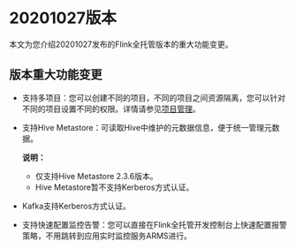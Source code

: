 # 20201027版本

本文为您介绍20201027发布的Flink全托管版本的重大功能变更。

## 版本重大功能变更

-   支持多项目：您可以创建不同的项目，不同的项目之间资源隔离，您可以针对不同的项目设置不同的权限。详情请参见[项目管理](/cn.zh-CN/Flink全托管/项目管理.md)。
-   支持Hive Metastore：可读取Hive中维护的元数据信息，便于统一管理元数据。

    **说明：**

    -   仅支持Hive Metastore 2.3.6版本。
    -   Hive Metastore暂不支持Kerberos方式认证。
-   Kafka支持Kerberos方式认证。
-   支持快速配置监控告警：您可以直接在Flink全托管开发控制台上快速配置报警策略，不用跳转到应用实时监控服务ARMS进行。

